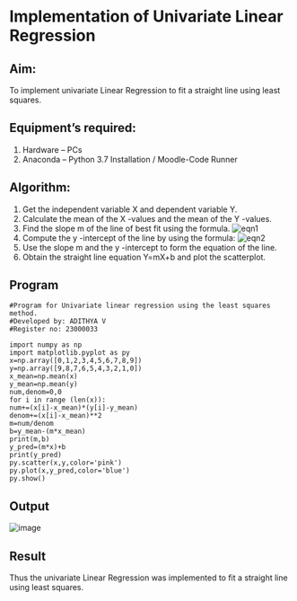 # Implementation of Univariate Linear Regression
## Aim:
To implement univariate Linear Regression to fit a straight line using least squares.
## Equipment’s required:
1.	Hardware – PCs
2.	Anaconda – Python 3.7 Installation / Moodle-Code Runner
## Algorithm:
1.	Get the independent variable X and dependent variable Y.
2.	Calculate the mean of the X -values and the mean of the Y -values.
3.	Find the slope m of the line of best fit using the formula.
 ![eqn1](./eq1.jpg)
4.	Compute the y -intercept of the line by using the formula:
![eqn2](./eq2.jpg)  
5.	Use the slope m and the y -intercept to form the equation of the line.
6.	Obtain the straight line equation Y=mX+b and plot the scatterplot.
## Program
```
#Program for Univariate linear regression using the least squares method.
#Developed by: ADITHYA V
#Register no: 23000033

import numpy as np
import matplotlib.pyplot as py
x=np.array([0,1,2,3,4,5,6,7,8,9])
y=np.array([9,8,7,6,5,4,3,2,1,0])
x_mean=np.mean(x)
y_mean=np.mean(y)
num,denom=0,0
for i in range (len(x)):
num+=(x[i]-x_mean)*(y[i]-y_mean)
denom+=(x[i]-x_mean)**2
m=num/denom
b=y_mean-(m*x_mean)
print(m,b)
y_pred=(m*x)+b
print(y_pred)
py.scatter(x,y,color='pink')
py.plot(x,y_pred,color='blue')
py.show()

```
## Output

![image](https://github.com/etjabajasphin/Univariate-Linear-Regression/assets/148514544/3a67184a-da86-477d-86cf-b2735278a5e9)

## Result
Thus the univariate Linear Regression was implemented to fit a straight line using least squares.
